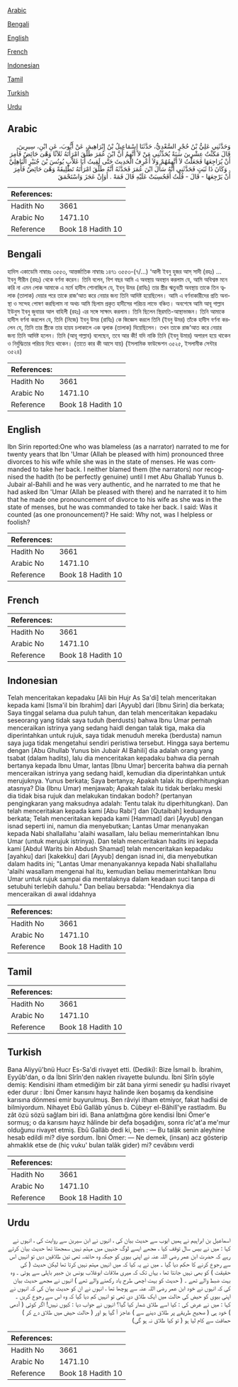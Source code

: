 [Arabic](#arabic)

[Bengali](#bengali)

[English](#english)

[French](#french)

[Indonesian](#indonesian)

[Tamil](#tamil)

[Turkish](#turkish)

[Urdu](#urdu)

## Arabic


<div dir="rtl" lang="ar" style={{fontSize:'larger',backgroundColor:'#f8f9fa',padding:20}}>
وَحَدَّثَنِي عَلِيُّ بْنُ حُجْرٍ السَّعْدِيُّ، حَدَّثَنَا إِسْمَاعِيلُ بْنُ إِبْرَاهِيمَ، عَنْ أَيُّوبَ، عَنِ ابْنِ، سِيرِينَ قَالَ مَكَثْتُ عِشْرِينَ سَنَةً يُحَدِّثُنِي مَنْ لاَ أَتَّهِمُ أَنَّ ابْنَ عُمَرَ طَلَّقَ امْرَأَتَهُ ثَلاَثًا وَهْىَ حَائِضٌ فَأُمِرَ أَنْ يُرَاجِعَهَا فَجَعَلْتُ لاَ أَتَّهِمُهُمْ وَلاَ أَعْرِفُ الْحَدِيثَ حَتَّى لَقِيتُ أَبَا غَلاَّبٍ يُونُسَ بْنَ جُبَيْرٍ الْبَاهِلِيَّ ‏.‏ وَكَانَ ذَا ثَبَتٍ فَحَدَّثَنِي أَنَّهُ سَأَلَ ابْنَ عُمَرَ فَحَدَّثَهُ أَنَّهُ طَلَّقَ امْرَأَتَهُ تَطْلِيقَةً وَهْىَ حَائِضٌ فَأُمِرَ أَنْ يَرْجِعَهَا - قَالَ - قُلْتُ أَفَحُسِبَتْ عَلَيْهِ قَالَ فَمَهْ ‏.‏ أَوَإِنْ عَجَزَ وَاسْتَحْمَقَ
</div>
<div style={{backgroundColor:'#f8f9fa',padding:20, marginBottom: 10}}><table> <thead> <tr> <th>References:</th> <th></th> </tr> </thead> <tbody><tr><td>Hadith No</td><td>3661</td></tr><tr><td>Arabic No</td><td>1471.10</td></tr><tr><td>Reference</td><td>Book 18 Hadith 10</td></tr></tbody></table></div>

## Bengali


<div dir="ltr" lang="bn" style={{fontSize:'larger',backgroundColor:'#f8f9fa',padding:20}}>
হাদিস একাডেমি নাম্বারঃ ৩৫৫৩, আন্তর্জাতিক নাম্বারঃ ১৪৭১ ৩৫৫৩-(৭/...) ‘আলী ইবনু হুজর আস্ সাদী (রহঃ) ... ইবনু সীরীন (রহঃ) থেকে বর্ণনা করেন। তিনি বলেন, বিশ বছর আমি এ অবস্থায় অবস্থান করলাম যে, আমি অবিশ্বস্ত মনে করি না এমন লোক আমাকে এ মর্মে হাদীস শোনাচ্ছিল যে, ইবনু উমর (রাযিঃ) তার স্ত্রীর ঋতুবতী অবস্থায় তাকে তিন ত্বলাক (তালাক) দেয়ার পরে তাকে রাজ’আত করে নেয়ার জন্য তিনি আদিষ্ট হয়েছিলেন। আমি এ বর্ণনাকারীদের প্রতি অনাস্থা ও সন্দেহ পোষণ করছিলাম না অথচ আমি ছিলাম প্রকৃত হাদীসের পরিচয় লাভে বঞ্চিত। অবশেষে আমি আবূ গাল্লাব ইউনুস ইবনু জুবায়র আল বাহিলী (রহঃ) এর সঙ্গে সাক্ষাৎ করলাম। তিনি ছিলেন স্থিরমতি-আস্থাভাজন। তিনি আমাকে হাদীস বর্ণনা করলেন যে, তিনি (নিজে) ইবনু উমর (রাযিঃ) কে জিজ্ঞেস করলে তিনি (ইবনু উমর) তাঁকে হাদীস বর্ণনা করলেন যে, তিনি তার স্ত্রীকে তার হায়য চলাকালে এক ত্বলাক (তালাক) দিয়েছিলেন। তখন তাকে রাজ’আত করে নেয়ার জন্য তিনি আদিষ্ট হলেন। তিনি (আবূ গাল্লাব) বলেছেন, তবে আর কী! যদি নাকি তিনি (ইবনু উমার) অপারগ হয়ে থাকেন ও নির্বুদ্ধিতার পরিচয় দিয়ে থাকেন। (তাতে কার কী আসে যায়) (ইসলামিক ফাউন্ডেশন ৩৫২৫, ইসলামীক সেন্টার ৩৫২৪)
</div>
<div style={{backgroundColor:'#f8f9fa',padding:20, marginBottom: 10}}><table> <thead> <tr> <th>References:</th> <th></th> </tr> </thead> <tbody><tr><td>Hadith No</td><td>3661</td></tr><tr><td>Arabic No</td><td>1471.10</td></tr><tr><td>Reference</td><td>Book 18 Hadith 10</td></tr></tbody></table></div>

## English


<div dir="ltr" lang="en" style={{fontSize:'larger',backgroundColor:'#f8f9fa',padding:20}}>
Ibn Sirin reported:One who was blameless (as a narrator) narrated to me for twenty years that Ibn 'Umar (Allah be pleased with him) pronounced three divorces to his wife while she was in the state of menses. He was commanded to take her back. I neither blamed them (the narrators) nor recognised the hadith (to be perfectly genuine) until I met Abu Ghallab Yunus b. Jubair al-Bahili and he was very authentic, and he narrated to me that he had asked Ibn 'Umar (Allah be pleased with there) and he narrated it to him that he made one pronouncement of divorce to his wife as she was in the state of menses, but he was commanded to take her back. I said: Was it counted (as one pronouncement)? He said: Why not, was I helpless or foolish?
</div>
<div style={{backgroundColor:'#f8f9fa',padding:20, marginBottom: 10}}><table> <thead> <tr> <th>References:</th> <th></th> </tr> </thead> <tbody><tr><td>Hadith No</td><td>3661</td></tr><tr><td>Arabic No</td><td>1471.10</td></tr><tr><td>Reference</td><td>Book 18 Hadith 10</td></tr></tbody></table></div>

## French


<div dir="ltr" lang="fr" style={{fontSize:'larger',backgroundColor:'#f8f9fa',padding:20}}>

</div>
<div style={{backgroundColor:'#f8f9fa',padding:20, marginBottom: 10}}><table> <thead> <tr> <th>References:</th> <th></th> </tr> </thead> <tbody><tr><td>Hadith No</td><td>3661</td></tr><tr><td>Arabic No</td><td>1471.10</td></tr><tr><td>Reference</td><td>Book 18 Hadith 10</td></tr></tbody></table></div>

## Indonesian


<div dir="ltr" lang="id" style={{fontSize:'larger',backgroundColor:'#f8f9fa',padding:20}}>
Telah menceritakan kepadaku [Ali bin Hujr As Sa'di] telah menceritakan kepada kami [Isma'il bin Ibrahim] dari [Ayyub] dari [Ibnu Sirin] dia berkata; Saya tinggal selama dua puluh tahun, dan telah menceritakan kepadaku seseorang yang tidak saya tuduh (berdusts) bahwa Ibnu Umar pernah menceraikan istrinya yang sedang haidl dengan talak tiga, maka dia diperintahkan untuk rujuk, saya tidak menuduh mereka (berdusta) namun saya juga tidak mengetahui sendiri peristiwa tersebut. Hingga saya bertemu dengan [Abu Ghullab Yunus bin Jubair Al Bahili] dia adalah orang yang tsabat (dalam hadits), lalu dia menceritakan kepadaku bahwa dia pernah bertanya kepada Ibnu Umar, lantas [Ibnu Umar] bercerita bahwa dia pernah menceraikan istrinya yang sedang haidl, kemudian dia diperintahkan untuk merujuknya. Yunus berkata; Saya bertanya; Apakah talak itu diperhitungkan atasnya? Dia (Ibnu Umar) menjawab; Apakah talak itu tidak berlaku meski dia tidak bisa rujuk dan melakukan tindakan bodoh? (pertanyan pengingkaran yang maksudnya adalah: Tentu talak itu diperhitungkan). Dan telah menceritakan kepada kami [Abu Rabi'] dan [Qutaibah] keduanya berkata; Telah menceritakan kepada kami [Hammad] dari [Ayyub] dengan isnad seperti ini, namun dia menyebutkan; Lantas Umar menanyakan kepada Nabi shallallahu 'alaihi wasallam, lalu beliau memerintahkan Ibnu Umar (untuk merujuk istrinya). Dan telah menceritakan hadits ini kepada kami [Abdul Warits bin Abdush Shamad] telah menceritakan kepadaku [ayahku] dari [kakekku] dari [Ayyub] dengan isnad ini, dia menyebutkan dalam hadits ini; "Lantas Umar menanyakannya kepada Nabi shallallahu 'alaihi wasallam mengenai hal itu, kemudian beliau memerintahkan Ibnu Umar untuk rujuk sampai dia mentalaknya dalam keadaan suci tanpa di setubuhi terlebih dahulu." Dan beliau bersabda: "Hendaknya dia menceraikan di awal iddahnya
</div>
<div style={{backgroundColor:'#f8f9fa',padding:20, marginBottom: 10}}><table> <thead> <tr> <th>References:</th> <th></th> </tr> </thead> <tbody><tr><td>Hadith No</td><td>3661</td></tr><tr><td>Arabic No</td><td>1471.10</td></tr><tr><td>Reference</td><td>Book 18 Hadith 10</td></tr></tbody></table></div>

## Tamil


<div dir="ltr" lang="ta" style={{fontSize:'larger',backgroundColor:'#f8f9fa',padding:20}}>

</div>
<div style={{backgroundColor:'#f8f9fa',padding:20, marginBottom: 10}}><table> <thead> <tr> <th>References:</th> <th></th> </tr> </thead> <tbody><tr><td>Hadith No</td><td>3661</td></tr><tr><td>Arabic No</td><td>1471.10</td></tr><tr><td>Reference</td><td>Book 18 Hadith 10</td></tr></tbody></table></div>

## Turkish


<div dir="ltr" lang="tr" style={{fontSize:'larger',backgroundColor:'#f8f9fa',padding:20}}>
Bana Aliyyü'bnü Hucr Es-Sa'di rivayet etti. (Dediki): Bize İsmail b. İbrahim, Eyyûb'dan, o da İbni Sîrîn'den naklen rivayette bulundu. İbni Sîrîn şöyle demiş: Kendisini itham etmediğim bir zât bana yirmi senedir şu hadîsi rivayet eder durur : İbni Ömer karısını hayız halinde iken boşamış da kendisine karısına dönmesi emir buyurulmuş. Ben râviyi itham etmiyor, fakat hadîsi de bilmiyordum. Nihayet Ebû Gallâb yûnus b. Cübeyr el-Bâhilî'ye rastladım. Bu zât özü sözü sağlam biri idi. Bana anlattığına göre kendisi İbni Ömer'e sormuş; o da karısını hayız hâlinde bir defa boşadığını, sonra rîc'at'a me'mur olduğunu rivayet etmiş. Ebû Gallâb dedi ki, ben : — Bu talâk senin aleyhine hesab edildi mi? diye sordum. İbni Ömer: — Ne demek, (insan) acz gösterip ahmaklık etse de (hiç vuku' bulan talâk gider) mi? cevâbını verdi
</div>
<div style={{backgroundColor:'#f8f9fa',padding:20, marginBottom: 10}}><table> <thead> <tr> <th>References:</th> <th></th> </tr> </thead> <tbody><tr><td>Hadith No</td><td>3661</td></tr><tr><td>Arabic No</td><td>1471.10</td></tr><tr><td>Reference</td><td>Book 18 Hadith 10</td></tr></tbody></table></div>

## Urdu


<div dir="rtl" lang="ur" style={{fontSize:'larger',backgroundColor:'#f8f9fa',padding:20}}>
اسماعیل بن ابراہیم نے ہمیں ایوب سے حدیث بیان کی ، انہوں نے ابن سیرین سے روایت کی ، انہوں نے کہا : میں نے بیس سال توقف کیا ، مجھے ایسے لوگ جنہیں میں مہتم نہیں سمجھتا تھا حدیث بیان کرتے رہے کہ حضرت ابن عمر رضی اللہ عنہ نے اپنی بیوی کو جبکہ وہ حائضہ تھی تین طلاقیں دیں تو انہیں اس سے رجوع کرنے کا حکم دیا گیا ۔ میں نے یہ کیا کہ میں انہیں مہتم نہیں کرتا تھا لیکن حدیث ( کی حقیقت ) کو بھی نہیں جانتا تھا ، یہاں تک کہ میری ملاقات ابوغلاب یونس بن جبیر باہلی سے ہوئی ۔ وہ بہت ضبط والے تھے ۔ ( حدیث کو بہت اچھی طرح یاد رکھنے والے تھے ) انہوں نے مجھے حدیث بیان کی کہ انہوں نے خود ابن عمر رضی اللہ عنہ سے پوچھا تھا ، انہوں نے ان کو حدیث بیان کی کہ انہوں نے اپنی بیوی کو حیض کی حالت میں ایک طلاق دی تھی تو انہیں کم دیا گیا کہ وہ اس سے رجوع کریں ۔ کہا : میں نے عرض کی : کیا اسے طلاق شمار کیا گیا؟ انہوں نے جواب دیا : کیوں نہیں! اگر کوئی ( آدمی ) خود ہی ( صحیح طریقے پر طلاق دینے سے ) عاجز آ گیا ہو اور ( حالت حیض میں طلاق دے کر ) حماقت سے کام لیا ہو ( تو کیا طلاق نہ ہو گی)
</div>
<div style={{backgroundColor:'#f8f9fa',padding:20, marginBottom: 10}}><table> <thead> <tr> <th>References:</th> <th></th> </tr> </thead> <tbody><tr><td>Hadith No</td><td>3661</td></tr><tr><td>Arabic No</td><td>1471.10</td></tr><tr><td>Reference</td><td>Book 18 Hadith 10</td></tr></tbody></table></div>